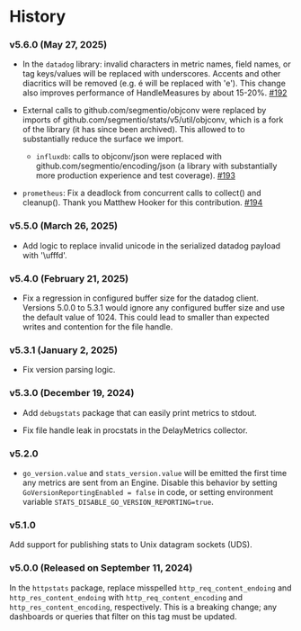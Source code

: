 # History

### v5.6.0 (May 27, 2025)

- In the `datadog` library: invalid characters in metric names, field
names, or tag keys/values will be replaced with underscores. Accents and
other diacritics will be removed (e.g. é will be replaced with 'e').
This change also improves performance of HandleMeasures by about 15-20%.
[#192](https://github.com/segmentio/stats/pull/192)

- External calls to github.com/segmentio/objconv were replaced by imports of
  github.com/segmentio/stats/v5/util/objconv, which is a fork of the library (it
  has since been archived). This allowed to to substantially reduce the surface
  we import.

    - `influxdb`: calls to objconv/json were replaced with
    github.com/segmentio/encoding/json (a library with
    substantially more production experience and test coverage).
    [#193](https://github.com/segmentio/stats/pull/193)

- `prometheus`: Fix a deadlock from concurrent calls to collect() and cleanup().
  Thank you Matthew Hooker for this contribution.
  [#194](https://github.com/segmentio/stats/pull/194)

### v5.5.0 (March 26, 2025)

- Add logic to replace invalid unicode in the serialized datadog payload with '\ufffd'.

### v5.4.0 (February 21, 2025)

- Fix a regression in configured buffer size for the datadog client. Versions
5.0.0 to 5.3.1 would ignore any configured buffer size and use the default value
of 1024. This could lead to smaller than expected writes and contention for the
file handle.

### v5.3.1 (January 2, 2025)

- Fix version parsing logic.

### v5.3.0 (December 19, 2024)

- Add `debugstats` package that can easily print metrics to stdout.

- Fix file handle leak in procstats in the DelayMetrics collector.

### v5.2.0

- `go_version.value` and `stats_version.value` will be emitted the first
time any metrics are sent from an Engine. Disable this behavior by setting
`GoVersionReportingEnabled = false` in code, or setting environment variable
`STATS_DISABLE_GO_VERSION_REPORTING=true`.

### v5.1.0

Add support for publishing stats to Unix datagram sockets (UDS).

### v5.0.0 (Released on September 11, 2024)

In the `httpstats` package, replace misspelled `http_req_content_endoing`
and `http_res_content_endoing` with `http_req_content_encoding` and
`http_res_content_encoding`, respectively. This is a breaking change; any
dashboards or queries that filter on this tag must be updated.
